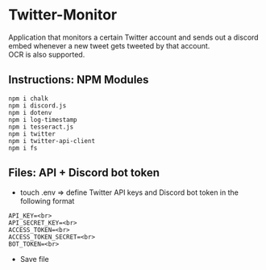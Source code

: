 # Twitter-Monitor

Application that monitors a certain Twitter account and sends out a discord embed whenever a new tweet gets tweeted by that account.<br>
OCR is also supported.

## Instructions: NPM Modules
```
npm i chalk
npm i discord.js
npm i dotenv
npm i log-timestamp
npm i tesseract.js
npm i twitter
npm i twitter-api-client
npm i fs
```
## Files: API + Discord bot token

- touch .env => define Twitter API keys and Discord bot token in the following format
```
API_KEY=<br>
API_SECRET_KEY=<br>
ACCESS_TOKEN=<br>
ACCESS_TOKEN_SECRET=<br>
BOT_TOKEN=<br>
```
- Save file
